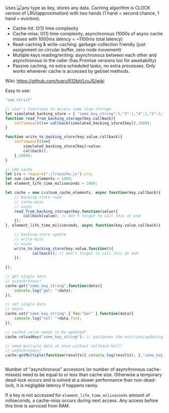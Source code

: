 Uses ![any type](https://github.com/tugrul512bit/LruJS/wiki/Types-of-Keys) as key, stores any data. Caching algorithm is CLOCK version of LRU(approximation) with two hands (1 hand = second chance, 1 hand = eviction).

- Cache-hit: O(1) time complexity
- Cache-miss: O(1) time complexity, asynchronous (1000s of async cache misses with 1000ms latency = ~1100ms total latency)
- Read-caching & write-caching: garbage-collection friendly (just assignment on circular buffer, zero node movement)
- Multiple keys reading/writing: asynchronous between each other and asynchronous to the caller (has Promise versions too for awaitability)
- Passive caching, no extra scheduled tasks, no extra processes. Only works whenever cache is accessed by get/set methods.

Wiki: https://github.com/tugrul512bit/LruJS/wiki

Easy to use:

```JavaScript
"use strict"

// user's functions to access some slow storage
let simulated_backing_store = { "some_key_string":5,"3":1,"4":2,"5":3,"key_test":4,"another_key_string":10 };
function read_from_backing_storage(key,callback){
	setTimeout(()=>	callback(simulated_backing_store[key]),1000);
}

function write_to_backing_store(key,value,callback){
	setTimeout(()=>{
		simulated_backing_store[key]=value;
		callback();
	},1000);
}

// LRU cache
let Lru = require("./lrucache.js").Lru;
let num_cache_elements = 1000;
let element_life_time_miliseconds = 1000;

let cache = new Lru(num_cache_elements, async function(key,callback){
	// backing-store read
	// cache-miss
	// async
  	read_from_backing_storage(key,function(value){
		callback(value); // don't forget to call this at end
  	}); 
}, element_life_time_miliseconds, async function(key,value,callback){

	// backing-store update
	// write-miss
	// async
	write_to_backing_store(key,value,function(){
    		callback(); // don't forget to call this at end
  	});
	
});

// get single data
// asynchronous!
cache.get("some_key_string",function(data){
    console.log("get: "+data);
});

// set single data
// async
cache.set("some_key_string",{ foo:"bar" },function(data){
	console.log("set: "+data.foo);
});

// cached value needs to be updated?
cache.reloadKey("some_key_string"); // postpones the eviction/updating to the cache-miss for overlapping with other cache-misses

// need multiple data at once without callback-hell?
// asynchronous!
cache.getMultiple(function(results){ console.log(results); },"some_key_string","another_key_string",3,4,5,"key_test");



```
Number of "asynchronous" accessors (or number of asynchronous cache-misses) need to be equal to or less than cache size. Otherwise a temporary dead-lock occurs and is solved at a slower performance than non-dead-lock, it is negligible latency if happens rarely.

If a key is not accessed for ```element_life_time_miliseconds``` amount of miliseconds, a cache-miss occurs during next access. Any access before this time is serviced from RAM.
